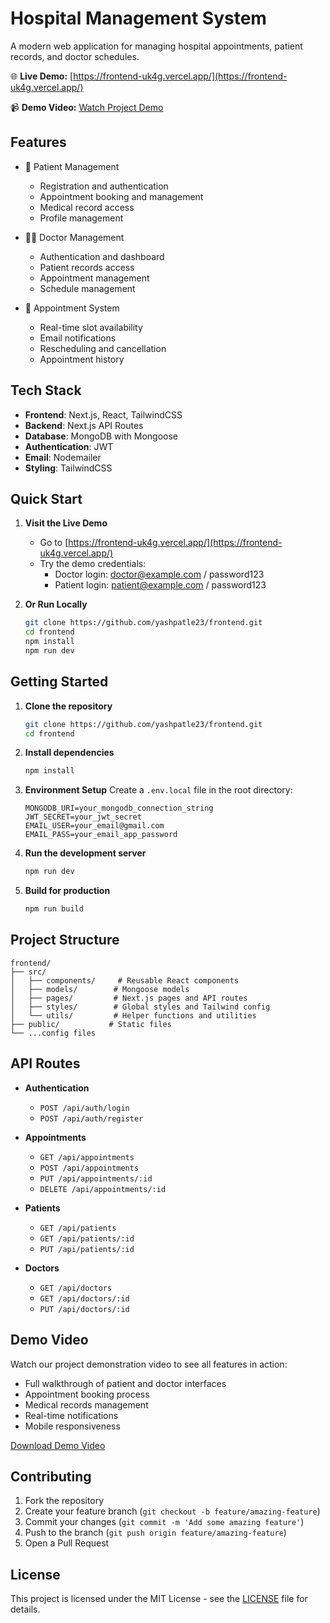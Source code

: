 # Hospital Management System

A modern web application for managing hospital appointments, patient records, and doctor schedules.

🌐 **Live Demo:** [https://frontend-uk4g.vercel.app/](https://frontend-uk4g.vercel.app/)

📹 **Demo Video:** [Watch Project Demo](Agoro%20AI%20Video%20Submission.mp4)

## Features

- 🏥 Patient Management

  - Registration and authentication
  - Appointment booking and management
  - Medical record access
  - Profile management

- 👨‍⚕️ Doctor Management

  - Authentication and dashboard
  - Patient records access
  - Appointment management
  - Schedule management

- 📅 Appointment System
  - Real-time slot availability
  - Email notifications
  - Rescheduling and cancellation
  - Appointment history

## Tech Stack

- **Frontend**: Next.js, React, TailwindCSS
- **Backend**: Next.js API Routes
- **Database**: MongoDB with Mongoose
- **Authentication**: JWT
- **Email**: Nodemailer
- **Styling**: TailwindCSS

## Quick Start

1. **Visit the Live Demo**
   - Go to [https://frontend-uk4g.vercel.app/](https://frontend-uk4g.vercel.app/)
   - Try the demo credentials:
     - Doctor login: doctor@example.com / password123
     - Patient login: patient@example.com / password123

2. **Or Run Locally**
   ```bash
   git clone https://github.com/yashpatle23/frontend.git
   cd frontend
   npm install
   npm run dev
   ```

## Getting Started

1. **Clone the repository**

   ```bash
   git clone https://github.com/yashpatle23/frontend.git
   cd frontend
   ```

2. **Install dependencies**

   ```bash
   npm install
   ```

3. **Environment Setup**
   Create a `.env.local` file in the root directory:

   ```env
   MONGODB_URI=your_mongodb_connection_string
   JWT_SECRET=your_jwt_secret
   EMAIL_USER=your_email@gmail.com
   EMAIL_PASS=your_email_app_password
   ```

4. **Run the development server**

   ```bash
   npm run dev
   ```

5. **Build for production**
   ```bash
   npm run build
   ```

## Project Structure

```
frontend/
├── src/
│   ├── components/     # Reusable React components
│   ├── models/        # Mongoose models
│   ├── pages/         # Next.js pages and API routes
│   ├── styles/        # Global styles and Tailwind config
│   └── utils/         # Helper functions and utilities
├── public/           # Static files
└── ...config files
```

## API Routes

- **Authentication**

  - `POST /api/auth/login`
  - `POST /api/auth/register`

- **Appointments**

  - `GET /api/appointments`
  - `POST /api/appointments`
  - `PUT /api/appointments/:id`
  - `DELETE /api/appointments/:id`

- **Patients**

  - `GET /api/patients`
  - `GET /api/patients/:id`
  - `PUT /api/patients/:id`

- **Doctors**
  - `GET /api/doctors`
  - `GET /api/doctors/:id`
  - `PUT /api/doctors/:id`

## Demo Video

Watch our project demonstration video to see all features in action:
- Full walkthrough of patient and doctor interfaces
- Appointment booking process
- Medical records management
- Real-time notifications
- Mobile responsiveness

[Download Demo Video](Agoro%20AI%20Video%20Submission.mp4)

## Contributing

1. Fork the repository
2. Create your feature branch (`git checkout -b feature/amazing-feature`)
3. Commit your changes (`git commit -m 'Add some amazing feature'`)
4. Push to the branch (`git push origin feature/amazing-feature`)
5. Open a Pull Request

## License

This project is licensed under the MIT License - see the [LICENSE](LICENSE) file for details.


